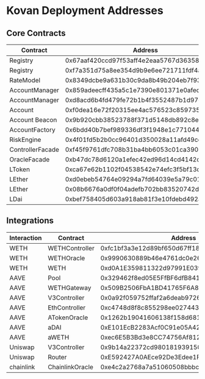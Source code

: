 # Kovan Deployment Addresses

## Core Contracts

| Contract         | Address                                    | Type           |
|------------------|--------------------------------------------|----------------|
| Registry         | 0x67aaf420ccd97f53aff4e2eaa5767d363584556a | Implementation |
| Registry         | 0xf7a351d75a8ee354d9b9e6ee721711fdf4ae69e1 | Core/Proxy     |
| RateModel        | 0x8349dcbe9a631b30c9da8b49b204eb7f93ec46e5 | Core           |
| AccountManager   | 0x859adeecff435a5c1e7390e801371e0afec69507 | Implementation |
| AccountManager   | 0xd8acd6b4fd479fe72b1b4f3552487b1d97d0157e | Core/Proxy     |
| Account          | 0xf0dea16e72f20315ee4ac576523c859735e66de5 | Implementation |
| Account Beacon   | 0x9b920cbb38523788f371d5148db892c8e7b0a073 | Beacon         |
| AccountFactory   | 0x6bdd40b7bef989336df3f1948e1c771044dac4a7 | Core           |
| RiskEngine       | 0x4f01fd5b2b0cc96401d350028a11afd49ce43d68 | Core           |
| ControllerFacade | 0xf45f9761dfc708b31ba4bb6053c01ca3908cad0b | Controller     |
| OracleFacade     | 0xb47dc78d6120a1efec42ed96d14cd4142cffde2c | Oracle         |
| LToken           | 0xca67e62b1102f04538542e74efc3f5bf13ddf808 | Implementation |
| LEther           | 0xd0ebeb54764e09294a7fd64039e5a79c012b2d7a | Implementation |
| LEther           | 0x08b6676a0df0f04adefb702bb83520742d9e82a6 | Proxy/LEther   |
| LDai             | 0xbef758405d603a918ab81f3e10fdebd492a32d59 | Proxy/LToken   |

## Integrations

| Interaction | Contract       | Address                                    | Type        |
|-------------|----------------|--------------------------------------------|-------------|
| WETH        | WETHController | 0xfc1bf3a3e12d89bf650d67ff1818320aa0f077bd | Controller  |
| WETH        | WETHOracle     | 0x9990630889b46e4761dc0e260e95c266dcc7a06e | Oracle      |
| WETH        | WETH           | 0xd0A1E359811322d97991E03f863a0C30C2cF029C | ERC-20      |
| AAVE        | Pool           | 0x329462f8ed05E5FfBF6dfB84106e76B69e6B1F94 | LendingPool |
| AAVE        | WETHGateway    | 0x509B2506FbA1BD41765F6A82C7B0Dd4229191768 | WETHGateway |
| AAVE        | V3Controller   | 0x0a92f059752ffaf2a6deab9726d5fb4525ba87ba | Controller  |
| AAVE        | EthController  | 0xc4748d8f8c855298ee027443282071ad2185d41c | Controller  |
| AAVE        | ATokenOracle   | 0x1262b19041606138f158d68147185c2391f3fb72 | Oracle      |
| AAVE        | aDAI           | 0xE101EcB2283Acf0C91e05A428DDD8833Ac66B572 | aToken      |
| AAVE        | aWETH          | 0xec6E5B3Bd3e8CC74756Af812994361d8D1EF30F8 | aToken      |
| Uniswap     | V3Controller   | 0x9b14a22372cd9801819391502a840773fc752df7 | Controller  |
| Uniswap     | Router         | 0xE592427A0AEce92De3Edee1F18E0157C05861564 | V3Router    |
| chainlink   | ChainlinkOracle| 0xe4c2a2768a7a51060508bbbce35dfc19a61bfb8e | Oracle      |
